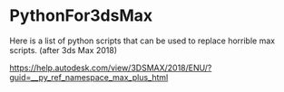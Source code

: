 # PythonFor3dsMax

Here is a list of python scripts that can be used to replace horrible max scripts. (after 3ds Max 2018)

https://help.autodesk.com/view/3DSMAX/2018/ENU/?guid=__py_ref_namespace_max_plus_html 
